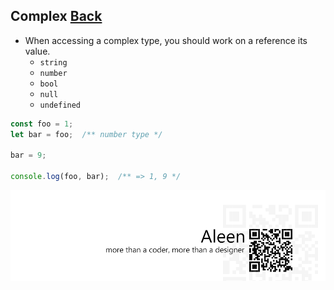 ## Complex [**Back**](./../types.md)

- When accessing a complex type, you should work on a reference its value.
    - `string`
    - `number`
    - `bool`
    - `null`
    - `undefined`

```js
const foo = 1;
let bar = foo;  /** number type */

bar = 9;

console.log(foo, bar);  /** => 1, 9 */
```

<a href="http://aleen42.github.io/" target="_blank" ><img src="./../../pic/tail.gif"></a>